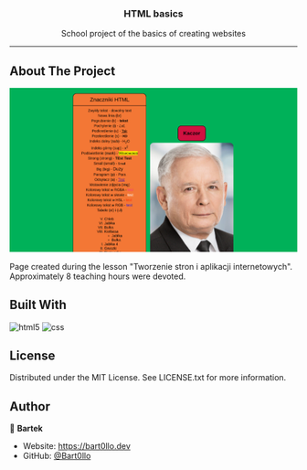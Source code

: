 <div align="center">
    <h3>HTML basics</h3>
    <p>School project of the basics of creating websites<p>
    <hr />
</div>

## About The Project
![project](./assets/2022-11-08_19-04.png)

Page created during the lesson "Tworzenie stron i aplikacji internetowych". Approximately 8 teaching hours were devoted.

## Built With
![html5](https://img.shields.io/badge/HTML5-E34F26?style=for-the-badge&logo=html5&logoColor=white)
![css](https://img.shields.io/badge/CSS3-1572B6?style=for-the-badge&logo=css3&logoColor=white)

## License
Distributed under the MIT License. See LICENSE.txt for more information.

## Author
👤 **Bartek**

* Website: https://bart0llo.dev
* GitHub: [@Bart0llo](https://github.com/Bart0llo)